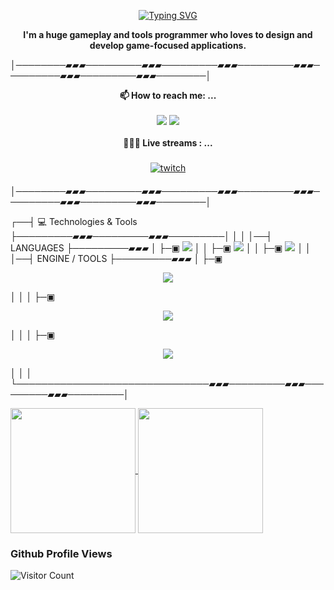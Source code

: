 <!--**K32n31-P4n1c/K32n31-P4n1c** is a ✨ _special_ ✨ repository because its `README.md` (this file) appears on your GitHub profile.-->
<p align="center"> 
  <a href="https://git.io/typing-svg">
    <img src="https://readme-typing-svg.demolab.com?font=Fira+Code&weight=700&size=27&duration=3500&pause=700&color=37B842&center=true&vCenter=true&random=false&width=435&lines=Hello!+I+am+Andrej+Burovski;Game+developer+and+Designer" alt="Typing SVG" />
  </a>
</p>

<p align="center">
  <strong>I'm a huge gameplay and tools programmer who loves to design and develop game-focused applications. </strong>
  
│────────▰▰▰─────────▰▰▰─────────▰▰▰─────────▰▰▰─────────▰▰▰─────────▰▰▰────────│
</p>

<p align="center">
<strong>📫 How to reach me: ...</strong><br><br>
  <a href="https://discordapp.com/users/138310775390339072" target="_blank"><img src="https://skillicons.dev/icons?i=discord" /></a>
  <a href="https://www.linkedin.com/in/andrej-burovski/" target="_blank"><img src="https://skillicons.dev/icons?i=linkedin" /></a><br><br>
<strong>👩🏾‍💻 Live streams : ...</strong><br><br>
   <a href="#"><img src="svg/streaming/twitch.svg" alt="twitch" style="vertical-align:top; margin:6px 4px"></a>  
  
│────────▰▰▰─────────▰▰▰─────────▰▰▰─────────▰▰▰─────────▰▰▰─────────▰▰▰────────│
</p>







┌──┤ 💻 Technologies & Tools ├─────────▰▰▰─────────▰▰▰─────────│
│
│
│──┤ LANGUAGES ├─────────▰▰▰
│
├─▣ <img src="https://skillicons.dev/icons?i=c,cpp,cs,py,bots&theme=dark" />
│
│
├─▣ <img src="https://skillicons.dev/icons?i=mysql&theme=dark" />
│
│
├─▣ <img src="https://skillicons.dev/icons?i=html,css,md&theme=dark" />
│
│
│──┤ ENGINE / TOOLS ├─────────▰▰▰
│
├─▣ <p align="center"><img src="https://skillicons.dev/icons?i=unreal,unity,gamemakerstudio,blender&theme=dark" /></p>
│
│
│
├─▣ <p align="center"><img src="https://skillicons.dev/icons?i=vscode,visualstudio&theme=dark" /></p>
│
│
│
├─▣ <p align="center"><img src="https://skillicons.dev/icons?i=git,github&theme=dark" /></p>
│
│
│
└───────────────────────────────▰▰▰─────────▰▰▰─────────▰▰▰─────────│

<a href="https://github.com/anuraghazra/github-readme-stats">
  <img height=200 align="center" src="https://github-readme-stats.vercel.app/api?username=K32n31-P4n1c&show_icons=true&include_all_commits=true&theme=blue-green&hide_border=true" />
</a>
<a href="https://github.com/anuraghazra/github-readme-stats">
  <img height=200 align="center" src="https://github-readme-stats.vercel.app/api/top-langs/?username=K32n31-P4n1c&layout=compact&include_all_commits=true&theme=blue-green&hide_border=true&langs_count=8" />
</a>

### Github Profile Views
![Visitor Count](https://profile-counter.glitch.me/{K32n31-P4n1c}/count.svg)
